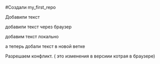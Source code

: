 ﻿#Создали my_first_repo

Добавили текст 

добавили текст через браузер

добавим текст локально

а теперь добали текст в новой ветке

Разрешаем конфликт. ( это изменения в версиии котрая в браузере)
